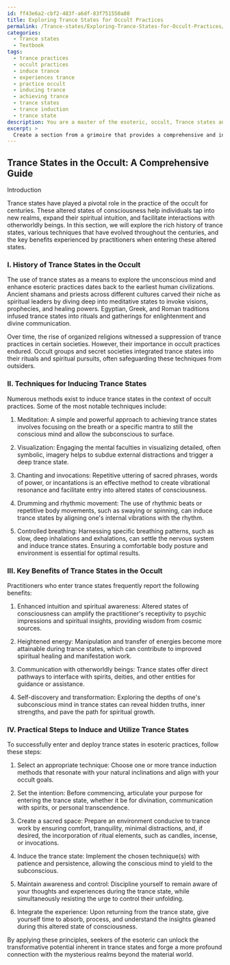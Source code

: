 ```yaml
---
id: ff43e6a2-cbf2-483f-a6df-83f751550a80
title: Exploring Trance States for Occult Practices
permalink: /Trance-states/Exploring-Trance-States-for-Occult-Practices/
categories:
  - Trance states
  - Textbook
tags:
  - trance practices
  - occult practices
  - induce trance
  - experiences trance
  - practice occult
  - inducing trance
  - achieving trance
  - trance states
  - trance induction
  - trance state
description: You are a master of the esoteric, occult, Trance states and education, you have written many textbooks on the subject in ways that provide students with rich and deep understanding of the subject. You are being asked to write textbook-like sections on a topic and you do it with full context, explainability, and reliability in accuracy to the true facts of the topic at hand, in a textbook style that a student would easily be able to learn from, in a rich, engaging, and contextual way. Always include relevant context (such as formulas and history), related concepts, and in a way that someone can gain deep insights from.
excerpt: > 
  Create a section from a grimoire that provides a comprehensive and insightful exploration of trance states in the occult. Discuss the history, various techniques, and the key benefits experienced by practitioners when entering this altered state of consciousness. Explain practical steps that a student can follow to induce and effectively utilize trance states in their esoteric practices.
---
```


## Trance States in the Occult: A Comprehensive Guide

Introduction

Trance states have played a pivotal role in the practice of the occult for centuries. These altered states of consciousness help individuals tap into new realms, expand their spiritual intuition, and facilitate interactions with otherworldly beings. In this section, we will explore the rich history of trance states, various techniques that have evolved throughout the centuries, and the key benefits experienced by practitioners when entering these altered states.

### I. History of Trance States in the Occult

The use of trance states as a means to explore the unconscious mind and enhance esoteric practices dates back to the earliest human civilizations. Ancient shamans and priests across different cultures carved their niche as spiritual leaders by diving deep into meditative states to invoke visions, prophecies, and healing powers. Egyptian, Greek, and Roman traditions infused trance states into rituals and gatherings for enlightenment and divine communication.

Over time, the rise of organized religions witnessed a suppression of trance practices in certain societies. However, their importance in occult practices endured. Occult groups and secret societies integrated trance states into their rituals and spiritual pursuits, often safeguarding these techniques from outsiders.

### II. Techniques for Inducing Trance States

Numerous methods exist to induce trance states in the context of occult practices. Some of the most notable techniques include:

1. Meditation: A simple and powerful approach to achieving trance states involves focusing on the breath or a specific mantra to still the conscious mind and allow the subconscious to surface.

2. Visualization: Engaging the mental faculties in visualizing detailed, often symbolic, imagery helps to subdue external distractions and trigger a deep trance state. 

3. Chanting and invocations: Repetitive uttering of sacred phrases, words of power, or incantations is an effective method to create vibrational resonance and facilitate entry into altered states of consciousness.

4. Drumming and rhythmic movement: The use of rhythmic beats or repetitive body movements, such as swaying or spinning, can induce trance states by aligning one's internal vibrations with the rhythm.

5. Controlled breathing: Harnessing specific breathing patterns, such as slow, deep inhalations and exhalations, can settle the nervous system and induce trance states. Ensuring a comfortable body posture and environment is essential for optimal results.

### III. Key Benefits of Trance States in the Occult

Practitioners who enter trance states frequently report the following benefits:

1. Enhanced intuition and spiritual awareness: Altered states of consciousness can amplify the practitioner's receptivity to psychic impressions and spiritual insights, providing wisdom from cosmic sources.

2. Heightened energy: Manipulation and transfer of energies become more attainable during trance states, which can contribute to improved spiritual healing and manifestation work.

3. Communication with otherworldly beings: Trance states offer direct pathways to interface with spirits, deities, and other entities for guidance or assistance.

4. Self-discovery and transformation: Exploring the depths of one's subconscious mind in trance states can reveal hidden truths, inner strengths, and pave the path for spiritual growth.

### IV. Practical Steps to Induce and Utilize Trance States

To successfully enter and deploy trance states in esoteric practices, follow these steps:

1. Select an appropriate technique: Choose one or more trance induction methods that resonate with your natural inclinations and align with your occult goals.

2. Set the intention: Before commencing, articulate your purpose for entering the trance state, whether it be for divination, communication with spirits, or personal transcendence.

3. Create a sacred space: Prepare an environment conducive to trance work by ensuring comfort, tranquility, minimal distractions, and, if desired, the incorporation of ritual elements, such as candles, incense, or invocations.

4. Induce the trance state: Implement the chosen technique(s) with patience and persistence, allowing the conscious mind to yield to the subconscious.

5. Maintain awareness and control: Discipline yourself to remain aware of your thoughts and experiences during the trance state, while simultaneously resisting the urge to control their unfolding.

6. Integrate the experience: Upon returning from the trance state, give yourself time to absorb, process, and understand the insights gleaned during this altered state of consciousness.

By applying these principles, seekers of the esoteric can unlock the transformative potential inherent in trance states and forge a more profound connection with the mysterious realms beyond the material world.
